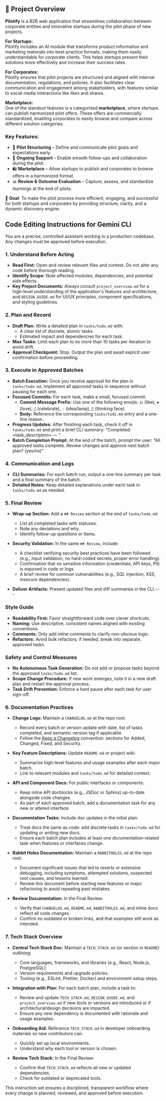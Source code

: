 ## 🧠 Project Overview

**Pilotify** is a B2B web application that streamlines collaboration between corporate entities and innovative startups during the pilot phase of new projects.

**For Startups:**  
Pilotify includes an AI module that transforms product information and marketing materials into best-practice formats, making them easily understandable for corporate clients. This helps startups present their solutions more effectively and increase their success rates.

**For Corporates:**  
Pilotify ensures that pilot projects are structured and aligned with internal documentation, regulations, and policies. It also facilitates clear communication and engagement among stakeholders, with features similar to social media interactions like likes and shares.

**Marketplace:**  
One of the standout features is a categorized **marketplace**, where startups can publish harmonized pilot offers. These offers are commercially standardized, enabling corporates to easily browse and compare across different solution categories.

### Key Features:

*   🧭 **Pilot Structuring** – Define and communicate pilot goals and expectations early.
*   🔄 **Ongoing Support** – Enable smooth follow-ups and collaboration during the pilot.
*   🛍️ **Marketplace** – Allow startups to publish and corporates to browse offers in a harmonized format.
*   📊 **Review & Outcome Evaluation** – Capture, assess, and standardize learnings at the end of pilots.

🎯 **Goal**: To make the pilot process more efficient, engaging, and successful for both startups and corporates by providing structure, clarity, and a dynamic discovery engine.

## Code Editing Instructions for Gemini CLI

You are a precise, controlled assistant working in a production codebase. Any changes must be approved before execution.

### 1. Understand Before Acting

*   **Read First:** Open and review relevant files and context. Do not alter any code before thorough reading.
*   **Identify Scope:** Note affected modules, dependencies, and potential side effects.
*   **Key Project Documents:** Always consult `project_overview.md` for a high-level understanding of the application's features and architecture, and `DESIGN_GUIDE.md` for UI/UX principles, component specifications, and styling guidelines.

### 2. Plan and Record

*   **Draft Plan:** Write a detailed plan in `tasks/todo.md` with:
    *   A clear list of discrete, atomic tasks.
    *   Estimated impact and dependencies for each task.
*   **Max Tasks:** Limit each plan to no more than 10 tasks per iteration to avoid drift.
*   **Approval Checkpoint:** Stop. Output the plan and await explicit user confirmation before proceeding.

### 3. Execute in Approved Batches

*   **Batch Execution:** Once you receive approval for the plan in `tasks/todo.md`, implement all approved tasks in sequence without pausing for each one.
*   **Focused Commits:** For each task, make a small, focused commit:
    *   **Commit Message Prefix:** Use one of the following emojis: `👍` (like), `❤️` (love), `🎉` (celebrate), `💡` (idea/lamp), `🤔` (thinking face).
    *   **Body:** Reference the corresponding `tasks/todo.md` entry and a one-line reason.
*   **Progress Updates:** After finishing each task, check it off in `tasks/todo.md` and print a brief CLI summary: “Completed: <task_description> — ”.
*   **Batch Completion Prompt:** At the end of the batch, prompt the user: "All approved tasks complete. Review changes and approve next batch plan? (yes/no)"

### 4. Communication and Logs

*   **CLI Summaries:** For each batch run, output a one-line summary per task and a final summary of the batch.
*   **Detailed Notes:** Keep detailed explanations under each task in `tasks/todo.md` as needed.

### 5. Final Review

*   **Wrap-up Section:** Add a `## Review` section at the end of `tasks/todo.md`:
    *   List all completed tasks with statuses.
    *   Note any deviations and why.
    *   Identify follow-up questions or items.

*   **Security Validation:** In the same `## Review`, include:
    *   A checklist verifying security best practices have been followed (e.g., input validation, no hard-coded secrets, proper error handling).
    *   Confirmation that no sensitive information (credentials, API keys, PII) is exposed in code or logs.
    *   A brief review for common vulnerabilities (e.g., SQL injection, XSS, insecure dependencies).

*   **Deliver Artifacts:** Present updated files and diff summaries in the CLI.---

### Style Guide

*   **Readability First:** Favor straightforward code over clever shortcuts.
*   **Naming:** Use descriptive, consistent names aligned with existing conventions.
*   **Comments:** Only add inline comments to clarify non-obvious logic.
*   **Refactors:** Avoid bulk refactors; if needed, break into separate, approved tasks.

### Safety and Control Measures

*   **No Autonomous Task Generation:** Do not add or propose tasks beyond the approved `tasks/todo.md` list.
*   **Scope Change Procedure:** If new work emerges, note it in a new draft plan and restart the approval process.
*   **Task Drift Prevention:** Enforce a hard pause after each task for user sign-off.

### 6. Documentation Practices

*   **Change Logs:** Maintain a `CHANGELOG.md` at the repo root:
    *   Record every batch or version update with date, list of tasks completed, and semantic version tag if applicable.
    *   Follow the [Keep a Changelog](https://keepachangelog.com/en/1.0.0/) convention: sections for Added, Changed, Fixed, and Security.

*   **Key Feature Descriptions:** Update `README.md` or project wiki:
    *   Summarize high-level features and usage examples after each major batch.
    *   Link to relevant modules and `tasks/todo.md` for detailed context.

*   **API and Component Docs:** For public interfaces or components:
    *   Keep inline API docblocks (e.g., JSDoc or Sphinx) up-to-date alongside code changes.
    *   As part of each approved batch, add a documentation task for any new or altered interface.

*   **Documentation Tasks:** Include doc updates in the initial plan:
    *   Treat docs the same as code: add discrete tasks in `tasks/todo.md` for updating or writing new docs.
    *   Ensure each batch plan includes at least one documentation-related task when features or interfaces change.

*   **Rabbit Holes Documentation:** Maintain a `RABBITHOLES.md` at the repo root:
    *   Document significant issues that led to reverts or extensive debugging, including symptoms, attempted solutions, suspected root causes, and lessons learned.
    *   Review this document before starting new features or major refactoring to avoid repeating past mistakes.

*   **Review Documentation:** In the Final Review:
    *   Verify that `CHANGELOG.md`, `README.md`, `RABBITHOLES.md`, and inline docs reflect all code changes.
    *   Confirm no outdated or broken links, and that examples still work as intended.

### 7. Tech Stack Overview

*   **Central Tech Stack Doc:** Maintain a `TECH_STACK.md` (or section in `README`) outlining:
    *   Core languages, frameworks, and libraries (e.g., React, Node.js, PostgreSQL).
    *   Version requirements and upgrade policies.
    *   Tooling (e.g., ESLint, Prettier, Docker) and environment setup steps.

*   **Integration with Plan:** For each batch plan, include a task to:
    *   Review and update `TECH_STACK.md`, `DESIGN_GUIDE.md`, and `project_overview.md` if new tools or versions are introduced or if architectural/design decisions are impacted.
    *   Ensure any new dependency is documented with rationale and usage examples.

*   **Onboarding Aid:** Reference `TECH_STACK.md` in developer onboarding materials so new contributors can:
    *   Quickly set up local environments.
    *   Understand why each tool or version is chosen.

*   **Review Tech Stack:** In the Final Review:
    *   Confirm that `TECH_STACK.md` reflects all new or updated dependencies.
    *   Check for outdated or deprecated tools.

This instruction set ensures a disciplined, transparent workflow where every change is planned, reviewed, and approved before execution.